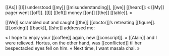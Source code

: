 [[As]] [[I]] understood [[my]] [[misunderstanding]], [[we]] [[heard]]: « [[My]] pager went [[off]]. [[I]] [[left]] money [[on]] [[the]] [[table]]. »

[[We]] scrambled out and caught [[the]] [[doctor]]’s retreating [[figure]]. [[Looking]] [[back]], [[she]] addressed me:

« I hope to enjoy your [[coffee]] again, new [[conscript]]. » [[Alain]] and I were relieved. Hortus, on the other hand, was [[conflicted]] til her bespectacled eyes fell on him. « Next time, I want masala chai. »